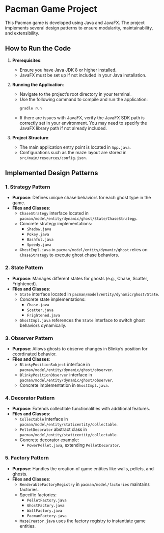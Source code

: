 # Pacman Game Project

This Pacman game is developed using Java and JavaFX. The project implements several design patterns to ensure modularity, maintainability, and extensibility.

## How to Run the Code

1. **Prerequisites**:
    - Ensure you have Java JDK 8 or higher installed.
    - JavaFX must be set up if not included in your Java installation.

2. **Running the Application**:
    - Navigate to the project’s root directory in your terminal.
    - Use the following command to compile and run the application:
      ```bash
      gradle run
      ```
    - If there are issues with JavaFX, verify the JavaFX SDK path is correctly set in your environment. You may need to specify the JavaFX library path if not already included.

3. **Project Structure**:
    - The main application entry point is located in `App.java`.
    - Configurations such as the maze layout are stored in `src/main/resources/config.json`.

## Implemented Design Patterns

### 1. **Strategy Pattern**
- **Purpose**: Defines unique chase behaviors for each ghost type in the game.
- **Files and Classes**:
    - `ChaseStrategy` interface located in `pacman/model/entity/dynamic/ghost/State/ChaseStrategy`.
    - Concrete strategy implementations:
        - `Shadow.java`
        - `Pokey.java`
        - `Bashful.java`
        - `Speedy.java`
    - `GhostImpl.java` in `pacman/model/entity/dynamic/ghost` relies on `ChaseStrategy` to execute ghost chase behaviors.

### 2. **State Pattern**
- **Purpose**: Manages different states for ghosts (e.g., Chase, Scatter, Frightened).
- **Files and Classes**:
    - `State` interface located in `pacman/model/entity/dynamic/ghost/State`.
    - Concrete state implementations:
        - `Chase.java`
        - `Scatter.java`
        - `Frightened.java`
    - `GhostImpl.java` references the `State` interface to switch ghost behaviors dynamically.

### 3. **Observer Pattern**
- **Purpose**: Allows ghosts to observe changes in Blinky’s position for coordinated behavior.
- **Files and Classes**:
    - `BlinkyPositionSubject` interface in `pacman/model/entity/dynamic/ghost/observer`.
    - `BlinkyPositionObserver` interface in `pacman/model/entity/dynamic/ghost/observer`.
    - Concrete implementation in `GhostImpl.java`.

### 4. **Decorator Pattern**
- **Purpose**: Extends collectible functionalities with additional features.
- **Files and Classes**:
    - `Collectable` interface in `pacman/model/entity/staticentity/collectable`.
    - `PelletDecorator` abstract class in `pacman/model/entity/staticentity/collectable`.
    - Concrete decorator example:
        - `PowerPellet.java`, extending `PelletDecorator`.

### 5. **Factory Pattern**
- **Purpose**: Handles the creation of game entities like walls, pellets, and ghosts.
- **Files and Classes**:
    - `RenderableFactoryRegistry` in `pacman/model/factories` maintains factories.
    - Specific factories:
        - `PelletFactory.java`
        - `GhostFactory.java`
        - `WallFactory.java`
        - `PacmanFactory.java`
    - `MazeCreator.java` uses the factory registry to instantiate game entities.